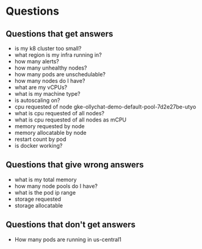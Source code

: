 # Questions

## Questions that get answers

- is my k8 cluster too small?
- what region is my infra running in?
- how many alerts?
- how many unhealthy nodes?
- how many pods are unschedulable?
- how many nodes do I have?
- what are my vCPUs?
- what is my machine type?
- is autoscaling on?
- cpu requested of node gke-ollychat-demo-default-pool-7d2e27be-utyo
- what is cpu requested of all nodes?
- what is cpu requested of all nodes as mCPU
- memory requested by node
- memory allocatable by node
- restart count by pod
- is docker working?

## Questions that give wrong answers

- what is my total memory
- how many node pools do I have?
- what is the pod ip range
- storage requested
- storage allocatable

## Questions that don't get answers

- How many pods are running in us-central1
  